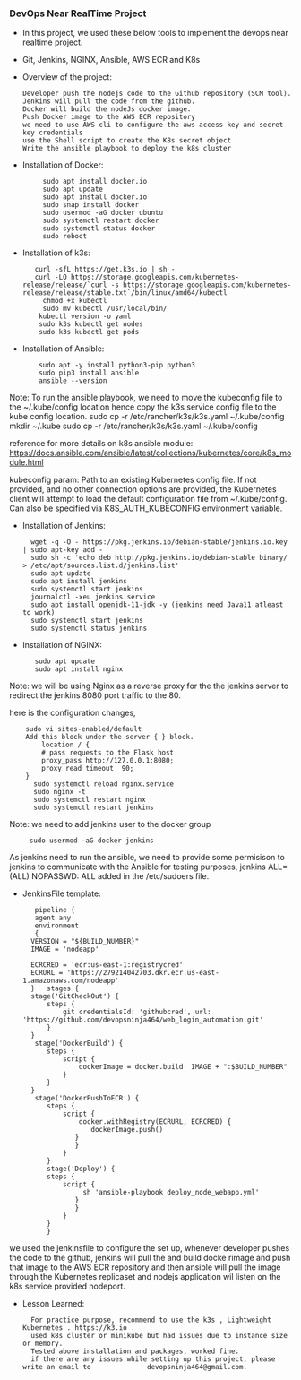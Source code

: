 ### DevOps Near RealTime Project 

- In this project, we used these below tools to implement the devops near realtime project. 
- Git, Jenkins, NGINX, Ansible, AWS ECR and K8s 

- Overview of the project:

      Developer push the nodejs code to the Github repository (SCM tool).
	  Jenkins will pull the code from the github.
	  Docker will build the nodeJs docker image.
	  Push Docker image to the AWS ECR repository
	  we need to use AWS cli to configure the aws access key and secret key credentials
	  use the Shell script to create the K8s secret object
	  Write the ansible playbook to deploy the k8s cluster
	  
- Installation of Docker:

		   sudo apt install docker.io 
		   sudo apt update
		   sudo apt install docker.io
		   sudo snap install docker
		   sudo usermod -aG docker ubuntu
		   sudo systemctl restart docker
		   sudo systemctl status docker
		   sudo reboot

- Installation of k3s:

		 curl -sfL https://get.k3s.io | sh -  
		 curl -LO https://storage.googleapis.com/kubernetes-release/release/`curl -s https://storage.googleapis.com/kubernetes-release/release/stable.txt`/bin/linux/amd64/kubectl 
		   chmod +x kubectl
		   sudo mv kubectl /usr/local/bin/
		  kubectl version -o yaml
		  sudo k3s kubectl get nodes
		  sudo k3s kubectl get pods

- Installation of Ansible:

		  sudo apt -y install python3-pip python3
		  sudo pip3 install ansible
		  ansible --version
Note: To run the ansible playbook, we need to move the kubeconfig file to the ~/.kube/config location hence copy the k3s service config file to the kube config location. 
		 sudo cp -r /etc/rancher/k3s/k3s.yaml ~/.kube/config
		 mkdir ~/.kube
		 sudo cp -r /etc/rancher/k3s/k3s.yaml ~/.kube/config

reference for more details on k8s ansible module: https://docs.ansible.com/ansible/latest/collections/kubernetes/core/k8s_module.html

kubeconfig param: Path to an existing Kubernetes config file. If not provided, and no other connection options are provided, the Kubernetes client will attempt to load the default configuration file from ~/.kube/config. Can also be specified via K8S_AUTH_KUBECONFIG environment variable.

- Installation of Jenkins:

		wget -q -O - https://pkg.jenkins.io/debian-stable/jenkins.io.key | sudo apt-key add -
   		sudo sh -c 'echo deb http://pkg.jenkins.io/debian-stable binary/ > /etc/apt/sources.list.d/jenkins.list'
		sudo apt update
		sudo apt install jenkins
		sudo systemctl start jenkins
		journalctl -xeu jenkins.service
		sudo apt install openjdk-11-jdk -y (jenkins need Java11 atleast to work)
		sudo systemctl start jenkins
		sudo systemctl status jenkins

- Installation of NGINX:

		 sudo apt update
		 sudo apt install nginx

Note: we will be using Nginx as a reverse proxy for the the jenkins server to redirect the jenkins 8080 port traffic to the 80. 

here is the configuration changes, 

		sudo vi sites-enabled/default
		Add this block under the server { } block. 
		    location / {
            # pass requests to the Flask host
            proxy_pass http://127.0.0.1:8080;
            proxy_read_timeout  90;
        }
		  sudo systemctl reload nginx.service
		  sudo nginx -t
		  sudo systemctl restart nginx
		  sudo systemctl restart jenkins


Note: we need to add jenkins user to the docker group

 		 sudo usermod -aG docker jenkins 

As jenkins need to run the ansible, we need to provide some permisison to jenkins to communicate with the Ansible
for testing purposes,  jenkins ALL=(ALL) NOPASSWD: ALL added in the /etc/sudoers file. 

- JenkinsFile template:

		 pipeline {
		 agent any 
		 environment
		 {
        VERSION = "${BUILD_NUMBER}"
        IMAGE = 'nodeapp'
      
        ECRCRED = 'ecr:us-east-1:registrycred'
        ECRURL = 'https://279214042703.dkr.ecr.us-east-1.amazonaws.com/nodeapp'
        }   stages {
        stage('GitCheckOut') {
            steps {
                git credentialsId: 'githubcred', url: 'https://github.com/devopsninja464/web_login_automation.git'
            }
        }
         stage('DockerBuild') {
            steps {
                script {
                    dockerImage = docker.build  IMAGE + ":$BUILD_NUMBER"
                }
            }
        }
         stage('DockerPushToECR') {
            steps {
                script {
                    docker.withRegistry(ECRURL, ECRCRED) {
                       dockerImage.push()
                   }
                   }
                }
            }
            stage('Deploy') {
            steps {
                script {
                     sh 'ansible-playbook deploy_node_webapp.yml'
                   }
                   }
                }
            }
			}
		

we used the jenkinsfile to configure the set up, whenever developer pushes the code to the github, jenkins will pull the and build docke rimage and push that image to the AWS ECR repository and then ansible will pull the image through the Kubernetes replicaset and nodejs application wil listen on the k8s service provided nodeport.

-  Lesson Learned:

		 For practice purpose, recommend to use the k3s , Lightweight Kubernetes . https://k3.io . 
		 used k8s cluster or minikube but had issues due to instance size or memory. 
		 Tested above installation and packages, worked fine. 
		 if there are any issues while setting up this project, please write an email to              devopsninja464@gmail.com.  
